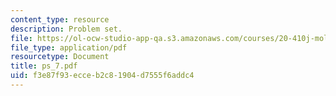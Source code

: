 ```yaml
---
content_type: resource
description: Problem set.
file: https://ol-ocw-studio-app-qa.s3.amazonaws.com/courses/20-410j-molecular-cellular-and-tissue-biomechanics-be-410j-spring-2003/f3e87f93ecceb2c81904d7555f6addc4_ps_7.pdf
file_type: application/pdf
resourcetype: Document
title: ps_7.pdf
uid: f3e87f93-ecce-b2c8-1904-d7555f6addc4
---
```

